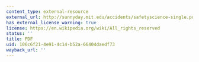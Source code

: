 ```yaml
---
content_type: external-resource
external_url: http://sunnyday.mit.edu/accidents/safetyscience-single.pdf
has_external_license_warning: true
license: https://en.wikipedia.org/wiki/All_rights_reserved
status: ''
title: PDF
uid: 106c6f21-4e91-4c14-b52a-66404daedf73
wayback_url: ''
---
```


